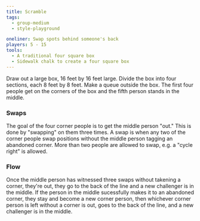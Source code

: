 ```yaml
---
title: Scramble
tags:
  - group-medium
  - style-playground

oneliner: Swap spots behind someone's back
players: 5 - 15
tools:
  - A traditional four square box 
  - Sidewalk chalk to create a four square box
---
```

Draw out a large box, 16 feet by 16 feet large. Divide the box into four sections, each 8 feet by 8 feet. Make a queue outside the box. The first four people get on the corners of the box and the fifth person stands in the middle.

### Swaps
The goal of the four corner people is to get the middle person "out." This is done by "swapping" on them three times. A swap is when any two of the corner people swap positions without the middle person tagging an abandoned corner. More than two people are allowed to swap, e.g. a "cycle right" is allowed.

### Flow
Once the middle person has witnessed three swaps without takening a corner, they're out, they go to the back of the line and a new challenger is in the middle. If the person in the middle sucessfully makes it to an abandoned corner, they stay and become a new corner person, then whichever corner person is left without a corner is out, goes to the back of the line, and a new challenger is in the middle.
